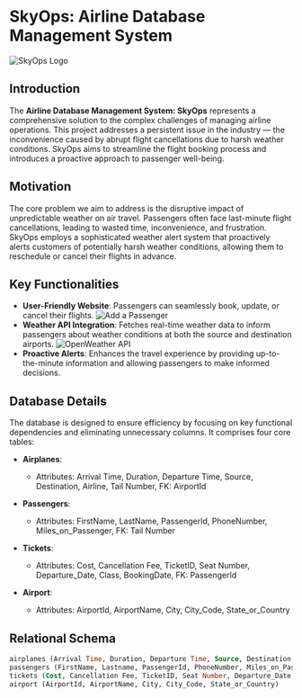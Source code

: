# SkyOps: Airline Database Management System

![SkyOps Logo](https://github.com/shriyansh1234/SkyOps123/blob/main/client/src/Assets/Logo.svg)

## Introduction

The **Airline Database Management System: SkyOps** represents a comprehensive solution to the complex challenges of managing airline operations. This project addresses a persistent issue in the industry — the inconvenience caused by abrupt flight cancellations due to harsh weather conditions. SkyOps aims to streamline the flight booking process and introduces a proactive approach to passenger well-being.

## Motivation

The core problem we aim to address is the disruptive impact of unpredictable weather on air travel. Passengers often face last-minute flight cancellations, leading to wasted time, inconvenience, and frustration. SkyOps employs a sophisticated weather alert system that proactively alerts customers of potentially harsh weather conditions, allowing them to reschedule or cancel their flights in advance.

## Key Functionalities

- **User-Friendly Website**: Passengers can seamlessly book, update, or cancel their flights.
![Add a Passenger](https://github.com/shriyansh1234/SkyOps123/blob/main/client/src/Assets/addpassenger.gif)
- **Weather API Integration**: Fetches real-time weather data to inform passengers about weather conditions at both the source and destination airports.
![OpenWeather API](https://github.com/shriyansh1234/SkyOps123/blob/main/client/src/Assets/openweatherapi.gif)
- **Proactive Alerts**: Enhances the travel experience by providing up-to-the-minute information and allowing passengers to make informed decisions.

## Database Details

The database is designed to ensure efficiency by focusing on key functional dependencies and eliminating unnecessary columns. It comprises four core tables:

- **Airplanes**:
  - Attributes: Arrival Time, Duration, Departure Time, Source, Destination, Airline, Tail Number, FK: AirportId

- **Passengers**:
  - Attributes: FirstName, LastName, PassengerId, PhoneNumber, Miles_on_Passenger, FK: Tail Number

- **Tickets**:
  - Attributes: Cost, Cancellation Fee, TicketID, Seat Number, Departure_Date, Class, BookingDate, FK: PassengerId

- **Airport**:
  - Attributes: AirportId, AirportName, City, City_Code, State_or_Country
    
## Relational Schema

```sql
airplanes (Arrival Time, Duration, Departure Time, Source, Destination, Airline, Tail Number, FK: AirportId)
passengers (FirstName, Lastname, PassengerId, PhoneNumber, Miles_on_Passenger, FK: Tail Number)
tickets (Cost, Cancellation Fee, TicketID, Seat Number, Departure_Date, Class, BookingDate, FK: PassengerId)
airport (AirportId, AirportName, City, City_Code, State_or_Country)
